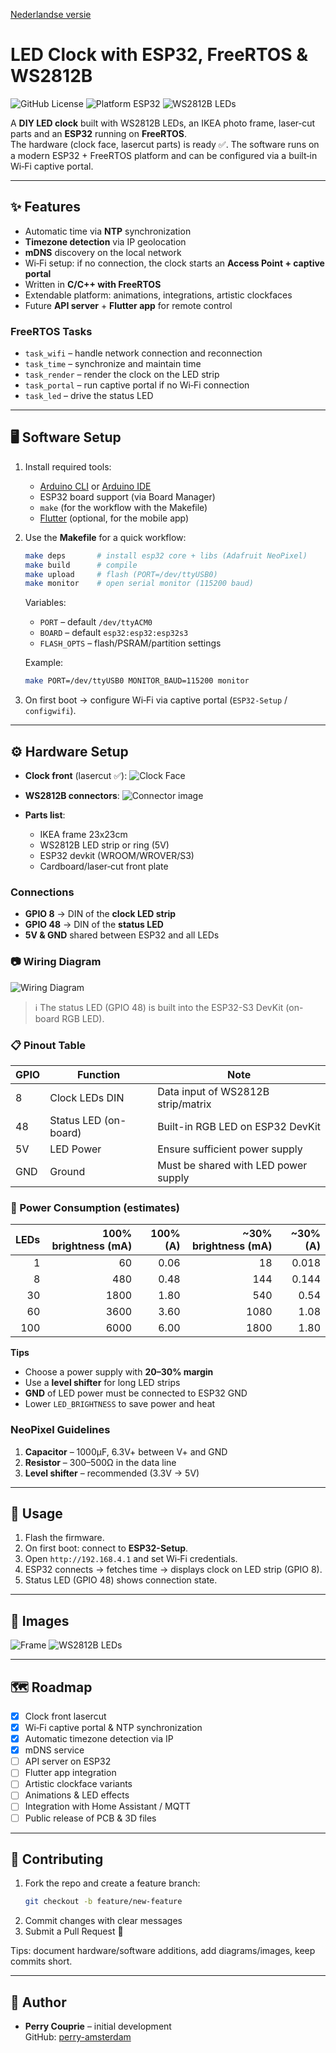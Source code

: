 [Nederlandse versie](README.md)

# LED Clock with ESP32, FreeRTOS & WS2812B

![GitHub License](https://img.shields.io/github/license/<your-username>/<your-repo>)
![Platform ESP32](https://img.shields.io/badge/platform-ESP32-orange)
![WS2812B LEDs](https://img.shields.io/badge/LEDs-WS2812B-green)

A **DIY LED clock** built with WS2812B LEDs, an IKEA photo frame, laser‑cut parts and an **ESP32** running on **FreeRTOS**.  
The hardware (clock face, lasercut parts) is ready ✅. The software runs on a modern ESP32 + FreeRTOS platform and can be configured via a built‑in Wi‑Fi captive portal.

---

## ✨ Features

* Automatic time via **NTP** synchronization
* **Timezone detection** via IP geolocation
* **mDNS** discovery on the local network
* Wi‑Fi setup: if no connection, the clock starts an **Access Point + captive portal**
* Written in **C/C++ with FreeRTOS**
* Extendable platform: animations, integrations, artistic clockfaces
* Future **API server** + **Flutter app** for remote control

### FreeRTOS Tasks
- `task_wifi` – handle network connection and reconnection  
- `task_time` – synchronize and maintain time  
- `task_render` – render the clock on the LED strip  
- `task_portal` – run captive portal if no Wi‑Fi connection  
- `task_led` – drive the status LED  

---

## 🖥️ Software Setup

1. Install required tools:
   * [Arduino CLI](https://arduino.github.io/arduino-cli/latest/) or [Arduino IDE](https://www.arduino.cc/en/software)  
   * ESP32 board support (via Board Manager)
   * `make` (for the workflow with the Makefile)
   * [Flutter](https://flutter.dev/) (optional, for the mobile app)

2. Use the **Makefile** for a quick workflow:

   ```bash
   make deps       # install esp32 core + libs (Adafruit NeoPixel)
   make build      # compile
   make upload     # flash (PORT=/dev/ttyUSB0)
   make monitor    # open serial monitor (115200 baud)
   ```

   Variables:
   - `PORT` – default `/dev/ttyACM0`
   - `BOARD` – default `esp32:esp32:esp32s3`
   - `FLASH_OPTS` – flash/PSRAM/partition settings

   Example:
   ```bash
   make PORT=/dev/ttyUSB0 MONITOR_BAUD=115200 monitor
   ```

3. On first boot → configure Wi‑Fi via captive portal (`ESP32-Setup` / `configwifi`).

---

## ⚙️ Hardware Setup

* **Clock front** (lasercut ✅):
  ![Clock Face](images/led-clock-face.svg)

* **WS2812B connectors**:
  ![Connector image](images/ws2812b-connecters.png)

* **Parts list**:
  * IKEA frame 23x23cm  
  * WS2812B LED strip or ring (5V)  
  * ESP32 devkit (WROOM/WROVER/S3)  
  * Cardboard/laser‑cut front plate  

### Connections

- **GPIO 8** → DIN of the **clock LED strip**  
- **GPIO 48** → DIN of the **status LED**  
- **5V & GND** shared between ESP32 and all LEDs

### 📷 Wiring Diagram

![Wiring Diagram](images/wiring_diagram.png)

> ℹ️ The status LED (GPIO 48) is built into the ESP32-S3 DevKit (on-board RGB LED).

### 📋 Pinout Table

| GPIO | Function      | Note                                 |
|------|---------------|--------------------------------------|
| 8    | Clock LEDs DIN| Data input of WS2812B strip/matrix   |
| 48   | Status LED (on-board)| Built-in RGB LED on ESP32 DevKit   |
| 5V   | LED Power     | Ensure sufficient power supply       |
| GND  | Ground        | Must be shared with LED power supply |

### 🔌 Power Consumption (estimates)

| LEDs | 100% brightness (mA) | 100% (A) | ~30% brightness (mA) | ~30% (A) |
|-----:|----------------------:|---------:|----------------------:|---------:|
| 1    | 60                    | 0.06     | 18                    | 0.018    |
| 8    | 480                   | 0.48     | 144                   | 0.144    |
| 30   | 1800                  | 1.80     | 540                   | 0.54     |
| 60   | 3600                  | 3.60     | 1080                  | 1.08     |
| 100  | 6000                  | 6.00     | 1800                  | 1.80     |

**Tips**  
- Choose a power supply with **20–30% margin**  
- Use a **level shifter** for long LED strips  
- **GND** of LED power must be connected to ESP32 GND  
- Lower `LED_BRIGHTNESS` to save power and heat

### NeoPixel Guidelines
1. **Capacitor** – 1000µF, 6.3V+ between V+ and GND  
2. **Resistor** – 300–500Ω in the data line  
3. **Level shifter** – recommended (3.3V → 5V)  

---

## 🚀 Usage

1. Flash the firmware.  
2. On first boot: connect to **ESP32-Setup**.  
3. Open `http://192.168.4.1` and set Wi‑Fi credentials.  
4. ESP32 connects → fetches time → displays clock on LED strip (GPIO 8).  
5. Status LED (GPIO 48) shows connection state.  

---

## 📸 Images

![Frame](https://www.ikea.com/nl/nl/images/products/ribba-fotolijst-wit__0638327_PE698851_S4.JPG)
![WS2812B LEDs](images/ws2812b-leds.jpeg)

---

## 🗺️ Roadmap

* [x] Clock front lasercut  
* [x] Wi‑Fi captive portal & NTP synchronization  
* [x] Automatic timezone detection via IP  
* [x] mDNS service  
* [ ] API server on ESP32  
* [ ] Flutter app integration  
* [ ] Artistic clockface variants  
* [ ] Animations & LED effects  
* [ ] Integration with Home Assistant / MQTT  
* [ ] Public release of PCB & 3D files  

---

## 🤝 Contributing

1. Fork the repo and create a feature branch:
   ```bash
   git checkout -b feature/new-feature
   ```
2. Commit changes with clear messages  
3. Submit a Pull Request 🚀  

Tips: document hardware/software additions, add diagrams/images, keep commits short.

---

## 👤 Author

* **Perry Couprie** – initial development  
  GitHub: [perry-amsterdam](https://github.com/perry-amsterdam)
